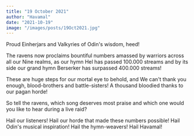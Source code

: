 ```yaml
---
title: "19 October 2021"
author: "Havamal"
date: "2021-10-19"
image: "/images/posts/19Oct2021.jpg"
---
```


Proud Einherjars and Valkyries of Odin's wisdom, heed!

The ravens now proclaims bountiful numbers amassed by warriors across all our Nine realms, as our hymn Hel has passed 100.000 streams and by its side our grand hymn Berserker has surpassed 400.000 streams!

These are huge steps for our mortal eye to behold, and We can't thank you enough, blood-brothers and battle-sisters! A thousand bloodied thanks to our pagan horde!

So tell the ravens, which song deserves most praise and which one would you like to hear during a live raid?

Hail our listeners! Hail our horde that made these numbers possible! Hail Odin's musical inspiration! Hail the hymn-weavers! Hail Havamal!
